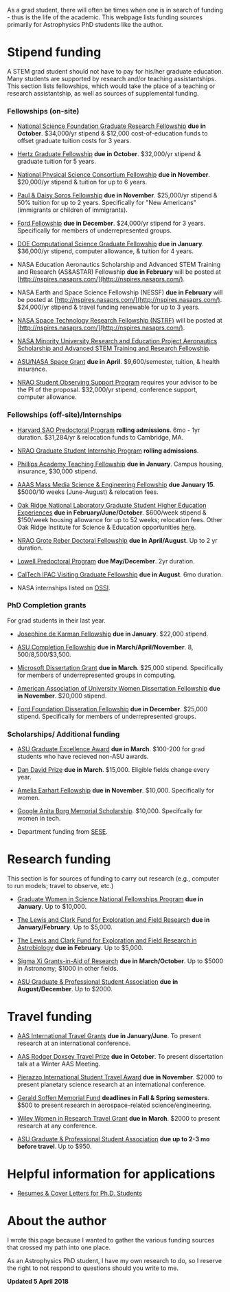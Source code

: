 As a grad student, there will often be times when one is in search of funding - thus is the life of the academic. This webpage lists funding sources primarily for Astrophysics PhD students like the author.

# [](#header-1)Stipend funding

A STEM grad student should not have to pay for his/her graduate education. Many students are supported by research and/or teaching assistantships. This section lists fellowships, which would take the place of a teaching or research assistantship, as well as sources of supplemental funding.

### [](#header-3)Fellowships (on-site)

- [National Science Foundation Graduate Research Fellowship](https://www.nsfgrfp.org/) **due in October**. $34,000/yr stipend & $12,000 cost-of-education funds to offset graduate tuition costs for 3 years.

- [Hertz Graduate Fellowship](http://hertzfoundation.org/fellowships/fellowshipaward) **due in October**. $32,000/yr stipend & graduate tuition for 5 years.

- [National Physical Science Consortium Fellowship](http://www.npsc.org/index.html) **due in November**. $20,000/yr stipend & tuition for up to 6 years.

- [Paul & Daisy Soros Fellowship](https://www.pdsoros.org/apply) **due in November**. $25,000/yr stipend & 50% tuition for up to 2 years. Specifically for "New Americans" (immigrants or children of immigrants).

- [Ford Fellowship](http://sites.nationalacademies.org/PGA/FordFellowships/index.htm) **due in December**. $24,000/yr stipend for 3 years. Specifically for members of underrepresented groups.

- [DOE Computational Science Graduate Fellowship](https://www.krellinst.org/csgf/) **due in January**. $36,000/yr stipend, computer allowance, & tuition for 4 years.

- NASA Education Aeronautics Scholarship and Advanced STEM Training and Research (AS&ASTAR) Fellowship **due in February** will be posted at [http://nspires.nasaprs.com/](http://nspires.nasaprs.com/).

- NASA Earth and Space Science Fellowship (NESSF) **due in February** will be posted at [http://nspires.nasaprs.com/](http://nspires.nasaprs.com/). $24,000/yr stipend & travel funding renewable for up to 3 years.

- [NASA Space Technology Research Fellowship (NSTRF)](https://www.nasa.gov/directorates/spacetech/strg/archives_nstrf.html) will be posted at [http://nspires.nasaprs.com/](http://nspires.nasaprs.com/).

- [NASA Minority University Research and Education Project Aeronautics Scholarship and Advanced STEM Training and Research Fellowship](https://www.nasa.gov/offices/education/programs/descriptions/MUREP_AS-ASTAR.html).

- [ASU/NASA Space Grant](https://nasa.asu.edu/content/graduate-information) **due in April**. $9,600/semester, tuition, & health insurance.

- [NRAO Student Observing Support Program](https://science.nrao.edu/opportunities/student-programs/sos) requires your advisor to be the PI of the proposal. $32,000/yr stipend, conference support, computer allowance. 

### [](#header-3)Fellowships (off-site)/Internships

- [Harvard SAO Predoctoral Program](https://www.cfa.harvard.edu/opportunities/fellowships/predoc/overview.html) **rolling admissions**. 6mo - 1yr duration. $31,284/yr & relocation funds to Cambridge, MA. 

- [NRAO Graduate Student Internship Program](https://science.nrao.edu/opportunities/co-op-internships/coop#Grad) **rolling admissions**. 

- [Phillips Academy Teaching Fellowship](https://www.andover.edu/About/CareersAtAndover/Pages/Teaching-Fellowship-Program.aspx) **due in January**. Campus housing, insurance, $30,000 stipend.

- [AAAS Mass Media Science & Engineering Fellowship](https://www.aaas.org/page/about-1) **due January 15**. $5000/10 weeks (June-August) & relocation fees.

- [Oak Ridge National Laboratory Graduate Student Higher Education Experiences](https://www.zintellect.com/Posting/Details/587) **due in February/June/October**. $600/week stipend & $150/week housing allowance for up to 52 weeks; relocation fees. Other Oak Ridge Institute for Science & Education opportunities [here](https://orise.orau.gov/stem/internships-fellowships-research-opportunities/graduates.html).

- [NRAO Grote Reber Doctoral Fellowship](https://science.nrao.edu/opportunities/student-programs/ReberFellowships) **due in April/August**. Up to 2 yr duration.

- [Lowell Predoctoral Program](http://www2.lowell.edu/rsch/predoc.php?r=) **due May/December**. 2yr duration. 

- [CalTech IPAC Visiting Graduate Fellowship](https://www.ipac.caltech.edu/page/graduate-fellowship-2018) **due in August**. 6mo duration.  

- NASA internships listed on [OSSI](https://intern.nasa.gov/ossi/web/public/main/).

### [](#header-3)PhD Completion grants

For grad students in their last year.

- [Josephine de Karman Fellowship](http://www.dekarman.org/fellowship-recipients/) **due in January**. $22,000 stipend.

- [ASU Completion Fellowship](https://graduate.asu.edu/completion-fellowships) **due in March/April/November**. $8,500/$8,500/$3,500. 

- [Microsoft Dissertation Grant](https://www.microsoft.com/en-us/research/academic-program/dissertation-grant/) **due in March**. $25,000 stipend. Specifically for members of underrepresented groups in computing. 

- [American Association of University Women Dissertation Fellowship](https://www.aauw.org/what-we-do/educational-funding-and-awards/american-fellowships/af-dissertation-application/) **due in November**. $20,000 stipend.

- [Ford Foundation Disseration Fellowship](http://sites.nationalacademies.org/PGA/FordFellowships/PGA_047959) **due in December**. $25,000 stipend. Specifically for members of underrepresented groups.

### [](#header-3)Scholarships/ Additional funding

- [ASU Graduate Excellence Award](https://clas.asu.edu/fellowships/excellence-awards) **due in March**. $100-200 for grad students who have recieved non-ASU awards.

- [Dan David Prize](http://www.dandavidprize.org/scholars/2017-06-14-08-40-12/scholarship-applications) **due in March**. $15,000. Eligible fields change every year.

- [Amelia Earhart Fellowship](https://www.zonta.org/Global-Impact/Education/Amelia-Earhart-Fellowship) **due in November**. $10,000. Specifically for women. 

- [Google Anita Borg Memorial Scholarship](https://www.womentechmakers.com/scholars). $10,000. Specifcally for women in tech.

- Department funding from [SESE](https://sese.asu.edu/student-life/grad-scholarships).

# [](#header-1)Research funding

This section is for sources of funding to carry out research (e.g., computer to run models; travel to observe, etc.)

- [Graduate Women in Science National Fellowships Program](http://www.gwis.org/?page=fellowship_program) **due in January**. Up to $10,000.

- [The Lewis and Clark Fund for Exploration and Field Research](https://www.amphilsoc.org/grants/lewisandclark) **due in January/February**. Up to $5,000.

- [The Lewis and Clark Fund for Exploration and Field Research in Astrobiology](https://www.amphilsoc.org/grants/astrobiology) **due in February**. Up to $5,000.

- [Sigma Xi Grants-in-Aid of Research](https://www.sigmaxi.org/programs/grants-in-aid) **due in March/October**. Up to $5000 in Astronomy; $1000 in other fields.

- [ASU Graduate & Professional Student Association](http://gpsa.asu.edu/funding/) **due in August/December**. Up to $2000.

# [](#header-1)Travel funding

- [AAS International Travel Grants](https://aas.org/grants-and-prizes/international-travel-grants) **due in January/June**. To present research at an international conference.

- [AAS Rodger Doxsey Travel Prize](https://aas.org/grants-and-prizes/rodger-doxsey-travel-prize) **due in October**. To present dissertation talk at a Winter AAS Meeting. 

- [Pierazzo International Student Travel Award](http://www.psi.edu/pista) **due in November**. $2000 to present planetary science research at an international conference. 

- [Gerald Soffen Memorial Fund](http://soffenfund.org/) **deadlines in Fall & Spring semesters**. $500 to present research in aerospace-related science/engineering.

- [Wiley Women in Research Travel Grant](http://wileyiwd.gms.sg/travel_grant.html) **due in March**. $2000 to present research at any conference.

- [ASU Graduate & Professional Student Association](http://gpsa.asu.edu/funding/) **due up to 2-3 mo before travel**. Up to $950.

# [](#header-1)Helpful information for applications

- [Resumes & Cover Letters for Ph.D. Students](https://ocs.fas.harvard.edu/files/ocs/files/phd_resume_cover_letters.pdf)


# [](#header-1)About the author

I wrote this page because I wanted to gather the various funding sources that crossed my path into one place.

As an Astrophysics PhD student, I have my own research to do, so I reserve the right to not respond to questions should you write to me. 

**Updated 5 April 2018**
